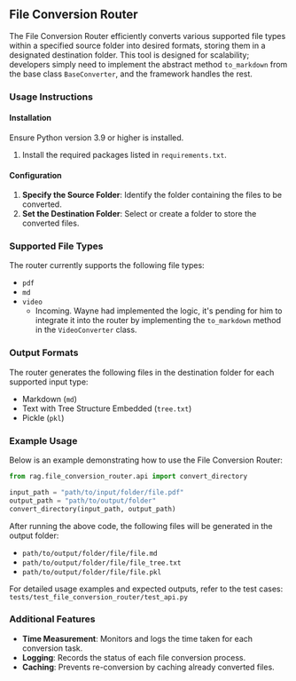 ## File Conversion Router

The File Conversion Router efficiently converts various supported file types within a specified source folder into desired formats, storing them in a designated destination folder. This tool is designed for scalability; developers simply need to implement the abstract method `to_markdown` from the base class `BaseConverter`, and the framework handles the rest.

### Usage Instructions

#### Installation
Ensure Python version 3.9 or higher is installed.
1. Install the required packages listed in `requirements.txt`.

#### Configuration
1. **Specify the Source Folder**: Identify the folder containing the files to be converted.
2. **Set the Destination Folder**: Select or create a folder to store the converted files.

### Supported File Types
The router currently supports the following file types:
- `pdf`
- `md`
- `video`
  - Incoming. Wayne had implemented the logic, it's pending for him to integrate it into the router by implementing the `to_markdown` method in the `VideoConverter` class.

### Output Formats
The router generates the following files in the destination folder for each supported input type:
- Markdown (`md`)
- Text with Tree Structure Embedded (`tree.txt`)
- Pickle (`pkl`)

### Example Usage
Below is an example demonstrating how to use the File Conversion Router:

```python
from rag.file_conversion_router.api import convert_directory

input_path = "path/to/input/folder/file.pdf"
output_path = "path/to/output/folder"
convert_directory(input_path, output_path)
```

After running the above code, the following files will be generated in the output folder:
- `path/to/output/folder/file/file.md`
- `path/to/output/folder/file/file_tree.txt`
- `path/to/output/folder/file/file.pkl`

For detailed usage examples and expected outputs, refer to the test cases: `tests/test_file_conversion_router/test_api.py`

### Additional Features
- **Time Measurement**: Monitors and logs the time taken for each conversion task.
- **Logging**: Records the status of each file conversion process.
- **Caching**: Prevents re-conversion by caching already converted files.
